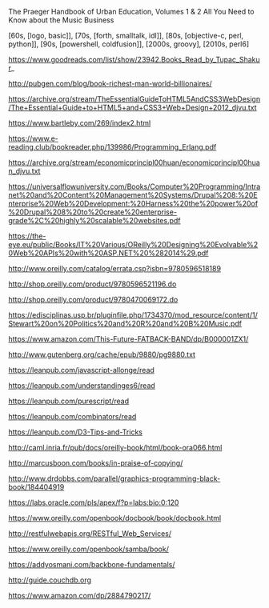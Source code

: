 The Praeger Handbook of Urban Education, Volumes 1 & 2
All You Need to Know about the Music Business

[60s, [logo, basic]], [70s, [forth, smalltalk, idl]], [80s, [objective-c, perl, python]], [90s, [powershell, coldfusion]], [2000s, groovy], [2010s, perl6]


https://www.goodreads.com/list/show/23942.Books_Read_by_Tupac_Shakur_

http://pubgen.com/blog/book-richest-man-world-billionaires/

https://archive.org/stream/TheEssentialGuideToHTML5AndCSS3WebDesign/The+Essential+Guide+to+HTML5+and+CSS3+Web+Design+2012_djvu.txt

https://www.bartleby.com/269/index2.html

https://www.e-reading.club/bookreader.php/139986/Programming_Erlang.pdf

https://archive.org/stream/economicprincipl00huan/economicprincipl00huan_djvu.txt

https://universalflowuniversity.com/Books/Computer%20Programming/Intranet%20and%20Content%20Management%20Systems/Drupal%208:%20Enterprise%20Web%20Development:%20Harness%20the%20power%20of%20Drupal%208%20to%20create%20enterprise-grade%2C%20highly%20scalable%20websites.pdf

https://the-eye.eu/public/Books/IT%20Various/OReilly%20Designing%20Evolvable%20Web%20APIs%20with%20ASP.NET%20%282014%29.pdf

http://www.oreilly.com/catalog/errata.csp?isbn=9780596518189

http://shop.oreilly.com/product/9780596521196.do

http://shop.oreilly.com/product/9780470069172.do

https://edisciplinas.usp.br/pluginfile.php/1734370/mod_resource/content/1/Stewart%20on%20Politics%20and%20R%20and%20B%20Music.pdf

https://www.amazon.com/This-Future-FATBACK-BAND/dp/B000001ZX1/

http://www.gutenberg.org/cache/epub/9880/pg9880.txt

https://leanpub.com/javascript-allonge/read

https://leanpub.com/understandinges6/read

https://leanpub.com/purescript/read

https://leanpub.com/combinators/read

https://leanpub.com/D3-Tips-and-Tricks

http://caml.inria.fr/pub/docs/oreilly-book/html/book-ora066.html

http://marcusboon.com/books/in-praise-of-copying/

http://www.drdobbs.com/parallel/graphics-programming-black-book/184404919

https://labs.oracle.com/pls/apex/f?p=labs:bio:0:120

https://www.oreilly.com/openbook/docbook/book/docbook.html

http://restfulwebapis.org/RESTful_Web_Services/

https://www.oreilly.com/openbook/samba/book/

https://addyosmani.com/backbone-fundamentals/

http://guide.couchdb.org

https://www.amazon.com/dp/2884790217/